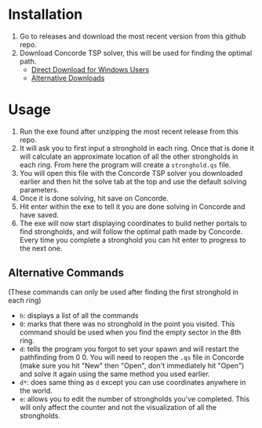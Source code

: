 # Installation
1. Go to releases and download the most recent version from this github repo.
2. Download Concorde TSP solver, this will be used for finding the optimal path.
   - [Direct Download for Windows Users](https://www.math.uwaterloo.ca/tsp/concorde/downloads/codes/win/concorde1.1.exe)
   - [Alternative Downloads](https://www.math.uwaterloo.ca/tsp/concorde/downloads/downloads.htm)

# Usage
1. Run the exe found after unzipping the most recent release from this repo. 
2. It will ask you to first input a stronghold in each ring. Once that is done it will calculate an approximate location of all the other strongholds in each ring. From here the program will create a `stronghold.qs` file. 
3. You will open this file with the Concorde TSP solver you downloaded earlier and then hit the solve tab at the top and use the default solving parameters. 
4. Once it is done solving, hit save on Concorde.
5. Hit enter within the exe to tell it you are done solving in Concorde and have saved. 
6. The exe will now start displaying coordinates to build nether portals to find strongholds, and will follow the optimal path made by Concorde. Every time you complete a stronghold you can hit enter to progress to the next one. 

## Alternative Commands
(These commands can only be used after finding the first stronghold in each ring)
- `h`: displays a list of all the commands
- `0`: marks that there was no stronghold in the point you visited. This command should be used when you find the empty sector in the 8th ring.
- `d`: tells the program you forgot to set your spawn and will restart the pathfinding from 0 0. You will need to reopen the `.qs` file in Concorde (make sure you hit "New" then "Open", don't immediately hit "Open") and solve it again using the same method you used earlier.
- `d*`: does same thing as `d` except you can use coordinates anywhere in the world.
- `e`: allows you to edit the number of strongholds you've completed. This will only affect the counter and not the visualization of all the strongholds.
